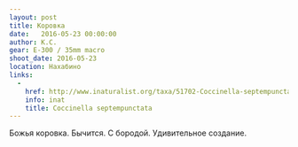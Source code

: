 ```yaml
---
layout: post
title: Коровка
date:   2016-05-23 00:00:00
author: К.С.
gear: E-300 / 35mm macro
shoot_date: 2016-05-23
location: Нахабино
links:
  -
    href: http://www.inaturalist.org/taxa/51702-Coccinella-septempunctata
    info: inat
    title: Coccinella septempunctata
---
```


Божья коровка. Бычится. С бородой. Удивительное создание.

